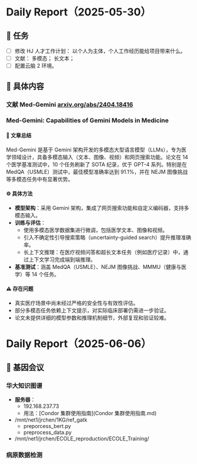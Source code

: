 <!--

# Daily Report（yyyy-mm-dd）

## 🎯 任务

## 🔧 具体内容

## 📝 明日计划

## 💡 思考
-->

# Daily Report（2025-05-30）

## 🎯 任务

- [ ] 修改 HJ 人才工作计划： 以个人为主体，个人工作经历能给项目带来什么。
- [ ] 文献： 多模态； 长文本；
- [ ] 配置云脑 2 环境。

## 🔧 具体内容

### 文献 Med-Gemini [arxiv.org/abs/2404.18416](https://arxiv.org/abs/2404.18416)

### Med-Gemini: Capabilities of Gemini Models in Medicine

#### 📝 文章总结

Med-Gemini 是基于 Gemini 架构开发的多模态大型语言模型（LLMs），专为医学领域设计，具备多模态输入（文本、图像、视频）和网页搜索功能。论文在 14 个医学基准测试中，10 个任务刷新了 SOTA 纪录，优于 GPT-4 系列。特别是在 MedQA（USMLE）测试中，最佳模型准确率达到 91.1%，并在 NEJM 图像挑战等多模态任务中有显著优势。

#### ⚙️ 具体方法

- **模型架构**：采用 Gemini 架构，集成了网页搜索功能和自定义编码器，支持多模态输入。
- **训练与评估**：
  - 使用多模态医学数据集进行微调，包括医学文本、图像和视频。
  - 引入不确定性引导搜索策略（uncertainty-guided search）提升推理准确率。
  - 长上下文推理：在医疗视频问答和超长文本任务（例如医疗记录）中，通过上下文学习完成端到端推理。
- **基准测试**：涵盖 MedQA（USMLE）、NEJM 图像挑战、MMMU（健康与医学）等 14 个任务。

#### ⚠️ 存在问题

- 真实医疗场景中尚未经过严格的安全性与有效性评估。
- 部分多模态任务依赖上下文提示，对实际临床部署仍需进一步验证。
- 论文未提供详细的模型参数和推理机制细节，外部复现和验证较难。

# Daily Report（2025-06-06）

## 🎯 基因会议

### 华大知识图谱

- **服务器**：
  - 192.168.237.73
  - 用法：[Condor 集群使用指南](Condor 集群使用指南.md)
- /mnt/net1/jrchen/1KG/ref_gatk
  - preporcess_bert.py
  - preprocess_data.py
- /mnt/net1/jrchen/ECOLE_reproduction/ECOLE_Training/

### 病原数据检测
